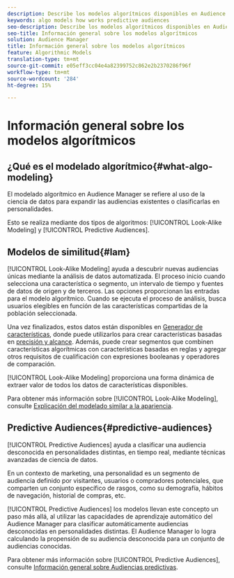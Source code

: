 ```yaml
---
description: Describe los modelos algorítmicos disponibles en Audience Manager.
keywords: algo models how works predictive audiences
seo-description: Describe los modelos algorítmicos disponibles en Audience Manager.
seo-title: Información general sobre los modelos algorítmicos
solution: Audience Manager
title: Información general sobre los modelos algorítmicos
feature: Algorithmic Models
translation-type: tm+mt
source-git-commit: e05eff3cc04e4a82399752c862e2b2370286f96f
workflow-type: tm+mt
source-wordcount: '284'
ht-degree: 15%

---
```



# Información general sobre los modelos algorítmicos

## ¿Qué es el modelado algorítmico{#what-algo-modeling}

El modelado algorítmico en Audience Manager se refiere al uso de la ciencia de datos para expandir las audiencias existentes o clasificarlas en personalidades.

Esto se realiza mediante dos tipos de algoritmos: [!UICONTROL Look-Alike Modeling] y [!UICONTROL Predictive Audiences].

## Modelos de similitud{#lam}

[!UICONTROL Look-Alike Modeling] ayuda a descubrir nuevas audiencias únicas mediante la análisis de datos automatizada. El proceso inicio cuando selecciona una característica o segmento, un intervalo de tiempo y fuentes de datos de origen y de terceros. Las opciones proporcionan las entradas para el modelo algorítmico. Cuando se ejecuta el proceso de análisis, busca usuarios elegibles en función de las características compartidas de la población seleccionada.

Una vez finalizados, estos datos están disponibles en [Generador de características](../../features/traits/about-trait-builder.md), donde puede utilizarlos para crear características basadas en [precisión y alcance](../../features/traits/trait-accuracy-reach.md). Además, puede crear segmentos que combinen características algorítmicas con características basadas en reglas y agregar otros requisitos de cualificación con expresiones booleanas y operadores de comparación.

[!UICONTROL Look-Alike Modeling] proporciona una forma dinámica de extraer valor de todos los datos de características disponibles.

Para obtener más información sobre [!UICONTROL Look-Alike Modeling], consulte [Explicación del modelado similar a la apariencia](understanding-models.md).

## Predictive Audiences{#predictive-audiences}

[!UICONTROL Predictive Audiences] ayuda a clasificar una audiencia desconocida en personalidades distintas, en tiempo real, mediante técnicas avanzadas de ciencia de datos.

En un contexto de marketing, una personalidad es un segmento de audiencia definido por visitantes, usuarios o compradores potenciales, que comparten un conjunto específico de rasgos, como su demografía, hábitos de navegación, historial de compras, etc.

[!UICONTROL Predictive Audiences] los modelos llevan este concepto un paso más allá, al utilizar las capacidades de aprendizaje automático del Audience Manager para clasificar automáticamente audiencias desconocidas en personalidades distintas. El Audience Manager lo logra calculando la propensión de su audiencia desconocida para un conjunto de audiencias conocidas.

Para obtener más información sobre [!UICONTROL Predictive Audiences], consulte [Información general sobre Audiencias predictivas](predictive-audiences.md).
